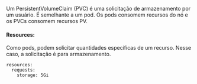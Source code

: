 Um PersistentVolumeClaim (PVC) é uma solicitação de armazenamento por um usuário. É semelhante a um pod. Os pods consomem recursos do nó e os PVCs consomem recursos PV.

#### Resources:

Como pods, podem solicitar quantidades específicas de um recurso. Nesse caso, a solicitação é para armazenamento.

    resources:
      requests:
        storage: 5Gi
